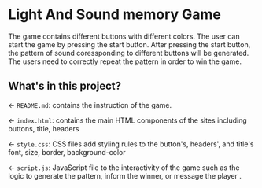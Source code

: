 # Light And Sound memory Game
The game contains different buttons with different colors. The user can start the game by pressing the start button. 
After pressing the start button, the pattern of sound coressponding to different buttons will be generated. The users need to correctly repeat the pattern in order to win the game.


## What's in this project?

← `README.md`: contains the instruction of the game.

← `index.html`: contains the main HTML components of the sites including buttons, title, headers

← `style.css`: CSS files add styling rules to the button's, headers', and title's font, size, border, background-color

← `script.js`: JavaScript file to the interactivity of the game such as the logic to generate the pattern, inform the winner, or message the player .

